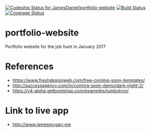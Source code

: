 [ ![Codeship Status for JamesDaniel/portfolio-website](https://app.codeship.com/projects/e6f503a0-f632-0134-b0e6-5e8fac69f0da/status?branch=master)](https://app.codeship.com/projects/210471)
[![Build Status](http://circleci-badges-max.herokuapp.com/img/JamesDaniel/portfolio-website/?token=de99203379dcf1bb866cdc610ea22ac8cfeb78c0)](https://circleci.com/gh/JamesDaniel/portfolio-website/)
[![Coverage Status](https://coveralls.io/repos/github/JamesDaniel/portfolio-website/badge.svg?branch=master)](https://coveralls.io/github/JamesDaniel/portfolio-website?branch=master)


# portfolio-website
Portfolio website for the job hunt in January 2017

# References
- https://www.freshdesignweb.com/free-coming-soon-templates/
- http://successagency.com/in/coming-soon-demo/dark-night-2/
- https://v4-alpha.getbootstrap.com/examples/jumbotron/

# Link to live app
- http://www.jamesmcgarr.me
